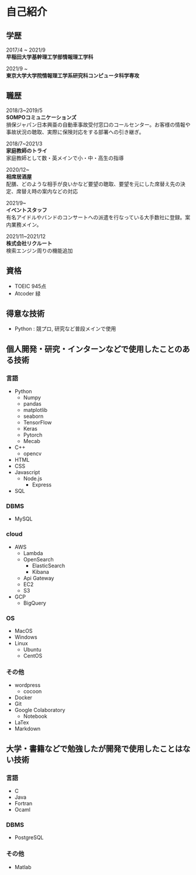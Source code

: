 # 自己紹介
## 学歴
2017/4 ~ 2021/9  
**早稲田大学基幹理工学部情報理工学科**  
  
2021/9 ~  
**東京大学大学院情報理工学系研究科コンピュータ科学専攻**  
## 職歴
2018/3~2019/5  
**SOMPOコミュニケーションズ**  
損保ジャパン日本興亜の自動車事故受付窓口のコールセンター。お客様の情報や事故状況の聴取、実際に保険対応をする部署への引き継ぎ。　　

2018/7~2021/3  
**家庭教師のトライ**  
家庭教師として数・英メインで小・中・高生の指導  
  
2020/12~  
**相席居酒屋**  
配膳、どのような相手が良いかなど要望の聴取、要望を元にした席替え先の決定、席替え時の案内などの対応

2021/9~  
**イベントスタッフ**  
有名アイドルやバンドのコンサートへの派遣を行なっている大手数社に登録。案内業務メイン。  

2021/11~2021/12  
**株式会社リクルート**  
検索エンジン周りの機能追加

## 資格
- TOEIC 945点
- Atcoder 緑

## 得意な技術
- Python : 競プロ, 研究など普段メインで使用
## 個人開発・研究・インターンなどで使用したことのある技術  
### 言語
- Python
  - Numpy
  - pandas
  - matplotlib
  - seaborn
  - TensorFlow
  - Keras
  - Pytorch
  - Mecab
- C++
  - opencv
- HTML
- CSS
- Javascript
  - Node.js
    - Express 
- SQL  

### DBMS
- MySQL

### cloud
- AWS
  - Lambda
  - OpenSearch
    - ElasticSearch
    - Kibana
  - Api Gateway
  - EC2
  - S3
- GCP
  - BigQuery

### OS
- MacOS
- Windows
- Linux
  - Ubuntu
  - CentOS  

### その他
- wordpress
  - cocoon
- Docker
- Git
- Google Colaboratory
  - Notebook
- LaTex
- Markdown
## 大学・書籍などで勉強したが開発で使用したことはない技術
### 言語
- C
- Java
- Fortran
- Ocaml

### DBMS
- PostgreSQL  

### その他
- Matlab
